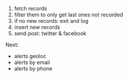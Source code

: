 1. fetch records
2. filter them to only get last ones not recorded
3. if no new records: exit and log
4. insert new records
5. send post: twitter & facebook


Next:
- alerts geoloc
- alerts by email
- alerts by phone